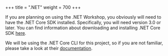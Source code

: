 +++
title = ".NET"
weight = 700
+++

If you are planning on using the .NET Workshop, you obviously will need to
have the .NET Core SDK installed.  Specifically, you will need version 3.0 or later.
You can find information about downloading and installing .NET Core SDK
[here](https://dotnet.microsoft.com/download).

We will be using the .NET Core CLI for this project, so if you are not familiar, 
please take a look at their [documentation](https://docs.microsoft.com/en-us/dotnet/core/tools/?tabs=netcore2x).
